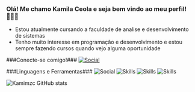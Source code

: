 
### Olá! Me chamo Kamila Ceola e seja bem vindo ao meu perfil! 🙋🏻‍♀️ 

- Estou atualmente cursando a faculdade de analise e desenvolvimento de sistemas
- Tenho muito interesse em programação e desenvolvimento e estou sempre fazendo cursos quando vejo alguma oportunidade


###Conecte-se comigo!###
[![Social](https://img.shields.io/badge/LinkedIn-0077B5?style=for-the-badge&logo=linkedin&logoColor=white
)](www.linkedin.com/in/kamila-maluza-ceola-389128253)

###Linguagens e Ferramentas###
![Social](https://img.shields.io/badge/GitHub-100000?style=for-the-badge&logo=github&logoColor=white)
![Skills](https://img.shields.io/badge/HTML-239120?style=for-the-badge&logo=html5&logoColor=white)
![Skills](https://img.shields.io/badge/C-00599C?style=for-the-badge&logo=c&logoColor=white)
![Skills](https://img.shields.io/badge/Microsoft_Office-D83B01?style=for-the-badge&logo=microsoft-office&logoColor=white
)

![Kamimzc GitHub stats](https://github-readme-stats.vercel.app/api?username=Kamimzc&show_icons=true&theme=radical)

